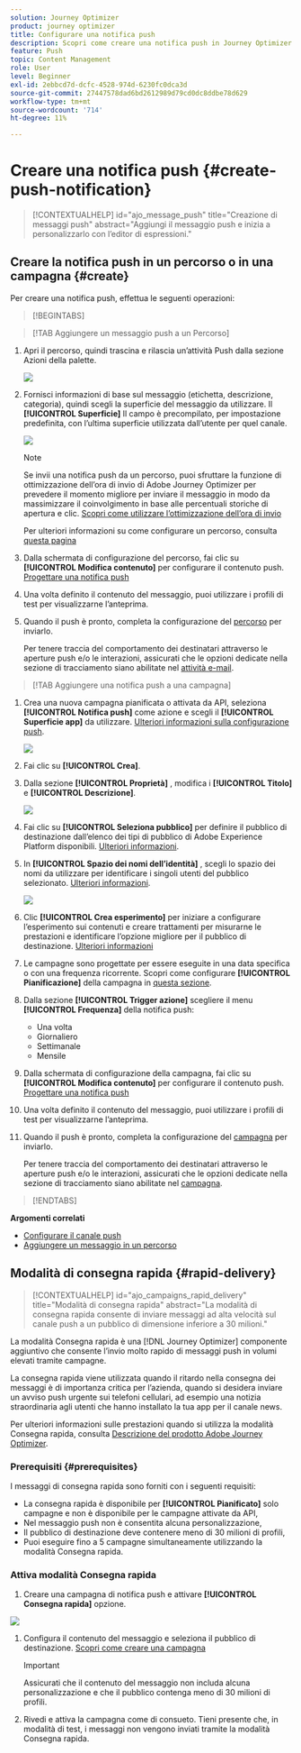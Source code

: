 ```yaml
---
solution: Journey Optimizer
product: journey optimizer
title: Configurare una notifica push
description: Scopri come creare una notifica push in Journey Optimizer
feature: Push
topic: Content Management
role: User
level: Beginner
exl-id: 2ebbcd7d-dcfc-4528-974d-6230fc0dca3d
source-git-commit: 27447578dad6bd2612989d79cd0dc8ddbe78d629
workflow-type: tm+mt
source-wordcount: '714'
ht-degree: 11%

---
```


# Creare una notifica push {#create-push-notification}

>[!CONTEXTUALHELP]
>id="ajo_message_push"
>title="Creazione di messaggi push"
>abstract="Aggiungi il messaggio push e inizia a personalizzarlo con l’editor di espressioni."

## Creare la notifica push in un percorso o in una campagna {#create}

Per creare una notifica push, effettua le seguenti operazioni:

>[!BEGINTABS]

>[!TAB Aggiungere un messaggio push a un Percorso]

1. Apri il percorso, quindi trascina e rilascia un’attività Push dalla sezione Azioni della palette.

   ![](assets/push_create_1.png)

1. Fornisci informazioni di base sul messaggio (etichetta, descrizione, categoria), quindi scegli la superficie del messaggio da utilizzare. Il **[!UICONTROL Superficie]** Il campo è precompilato, per impostazione predefinita, con l’ultima superficie utilizzata dall’utente per quel canale.

   ![](assets/push_create_2.png)

   >[!NOTE]
   >
   >Se invii una notifica push da un percorso, puoi sfruttare la funzione di ottimizzazione dell’ora di invio di Adobe Journey Optimizer per prevedere il momento migliore per inviare il messaggio in modo da massimizzare il coinvolgimento in base alle percentuali storiche di apertura e clic. [Scopri come utilizzare l’ottimizzazione dell’ora di invio](../building-journeys/journeys-message.md#send-time-optimization)

   Per ulteriori informazioni su come configurare un percorso, consulta [questa pagina](../building-journeys/journey-gs.md)

1. Dalla schermata di configurazione del percorso, fai clic su **[!UICONTROL Modifica contenuto]** per configurare il contenuto push. [Progettare una notifica push](design-push.md)

1. Una volta definito il contenuto del messaggio, puoi utilizzare i profili di test per visualizzarne l’anteprima.

1. Quando il push è pronto, completa la configurazione del [percorso](../building-journeys/journey-gs.md) per inviarlo.

   Per tenere traccia del comportamento dei destinatari attraverso le aperture push e/o le interazioni, assicurati che le opzioni dedicate nella sezione di tracciamento siano abilitate nel [attività e-mail](../building-journeys/journeys-message.md).

>[!TAB Aggiungere una notifica push a una campagna]

1. Crea una nuova campagna pianificata o attivata da API, seleziona **[!UICONTROL Notifica push]** come azione e scegli il **[!UICONTROL Superficie app]** da utilizzare. [Ulteriori informazioni sulla configurazione push](push-configuration.md).

   ![](assets/push_create_3.png)

1. Fai clic su **[!UICONTROL Crea]**.

1. Dalla sezione **[!UICONTROL Proprietà]** , modifica i **[!UICONTROL Titolo]** e **[!UICONTROL Descrizione]**.

   ![](assets/push_create_4.png)

1. Fai clic su **[!UICONTROL Seleziona pubblico]** per definire il pubblico di destinazione dall’elenco dei tipi di pubblico di Adobe Experience Platform disponibili. [Ulteriori informazioni](../audience/about-audiences.md).

1. In **[!UICONTROL Spazio dei nomi dell’identità]** , scegli lo spazio dei nomi da utilizzare per identificare i singoli utenti del pubblico selezionato. [Ulteriori informazioni](../event/about-creating.md#select-the-namespace).

   ![](assets/push_create_5.png)

1. Clic **[!UICONTROL Crea esperimento]** per iniziare a configurare l’esperimento sui contenuti e creare trattamenti per misurarne le prestazioni e identificare l’opzione migliore per il pubblico di destinazione. [Ulteriori informazioni](../campaigns/content-experiment.md)

1. Le campagne sono progettate per essere eseguite in una data specifica o con una frequenza ricorrente. Scopri come configurare **[!UICONTROL Pianificazione]** della campagna in [questa sezione](../campaigns/create-campaign.md#schedule).

1. Dalla sezione **[!UICONTROL Trigger azione]** scegliere il menu **[!UICONTROL Frequenza]** della notifica push:

   * Una volta
   * Giornaliero
   * Settimanale
   * Mensile

1. Dalla schermata di configurazione della campagna, fai clic su **[!UICONTROL Modifica contenuto]** per configurare il contenuto push. [Progettare una notifica push](design-push.md)

1. Una volta definito il contenuto del messaggio, puoi utilizzare i profili di test per visualizzarne l’anteprima.

1. Quando il push è pronto, completa la configurazione del [campagna](../campaigns/create-campaign.md) per inviarlo.

   Per tenere traccia del comportamento dei destinatari attraverso le aperture push e/o le interazioni, assicurati che le opzioni dedicate nella sezione di tracciamento siano abilitate nel [campagna](../campaigns/create-campaign.md).

>[!ENDTABS]

**Argomenti correlati**

* [Configurare il canale push](push-gs.md)
* [Aggiungere un messaggio in un percorso](../building-journeys/journeys-message.md)

## Modalità di consegna rapida {#rapid-delivery}

>[!CONTEXTUALHELP]
>id="ajo_campaigns_rapid_delivery"
>title="Modalità di consegna rapida"
>abstract="La modalità di consegna rapida consente di inviare messaggi ad alta velocità sul canale push a un pubblico di dimensione inferiore a 30 milioni."

La modalità Consegna rapida è una [!DNL Journey Optimizer] componente aggiuntivo che consente l’invio molto rapido di messaggi push in volumi elevati tramite campagne.

La consegna rapida viene utilizzata quando il ritardo nella consegna dei messaggi è di importanza critica per l’azienda, quando si desidera inviare un avviso push urgente sui telefoni cellulari, ad esempio una notizia straordinaria agli utenti che hanno installato la tua app per il canale news.

Per ulteriori informazioni sulle prestazioni quando si utilizza la modalità Consegna rapida, consulta [Descrizione del prodotto Adobe Journey Optimizer](https://helpx.adobe.com/it/legal/product-descriptions/adobe-journey-optimizer.html).

### Prerequisiti {#prerequisites}

I messaggi di consegna rapida sono forniti con i seguenti requisiti:

* La consegna rapida è disponibile per **[!UICONTROL Pianificato]** solo campagne e non è disponibile per le campagne attivate da API,
* Nel messaggio push non è consentita alcuna personalizzazione,
* Il pubblico di destinazione deve contenere meno di 30 milioni di profili,
* Puoi eseguire fino a 5 campagne simultaneamente utilizzando la modalità Consegna rapida.

### Attiva modalità Consegna rapida

1. Creare una campagna di notifica push e attivare **[!UICONTROL Consegna rapida]** opzione.

![](assets/create-campaign-burst.png)

1. Configura il contenuto del messaggio e seleziona il pubblico di destinazione. [Scopri come creare una campagna](#create)

   >[!IMPORTANT]
   >
   >Assicurati che il contenuto del messaggio non includa alcuna personalizzazione e che il pubblico contenga meno di 30 milioni di profili.

1. Rivedi e attiva la campagna come di consueto. Tieni presente che, in modalità di test, i messaggi non vengono inviati tramite la modalità Consegna rapida.